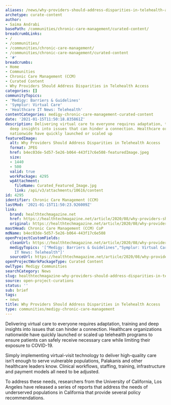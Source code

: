 ```yaml
---
aliases: /news/why-providers-should-address-disparities-in-telehealth-access
archetype: curate-content
author:
- Saima Andrabi
basePath: /communities/chronic-care-management/curated-content/
breadcrumbLinks:
- /
- /communities/
- /communities/chronic-care-management/
- /communities/chronic-care-management/curated-content
- '#'
breadcrumbs:
- Home
- Communities
- Chronic Care Management (CCM)
- Curated Content
- Why Providers Should Address Disparities in Telehealth Access
categories: []
communityTopics:
- 'Medigy: Barriers & Guidelines'
- 'Symplur: Virtual Care'
- 'Healthcare IT News: Telehealth'
contentCategories: medigy-chronic-care-management-curated-content
date: '2021-01-15T11:50:18.835861Z'
description: Delivering virtual care to everyone requires adaptation, training and
  deep insights into issues that can hinder a connection. Healthcare organizations
  nationwide have quickly launched or scaled up
featuredImage:
  alt: Why Providers Should Address Disparities in Telehealth Access
  format: JPEG
  href: b4ec03de-5d57-5e26-b064-443f17c6e508-featuredImage.jpeg
  size:
  - 1440
  - 500
  valid: true
  workPackage: 4295
  wpAttachment:
    fileName: Curated_Featured_Image.jpg
    link: /api/v3/attachments/10616/content
id: 4295
identifier: Chronic Care Management (CCM)
lastMod: '2021-01-15T11:50:23.926009Z'
link:
  brand: healthtechmagazine.net
  href: https://healthtechmagazine.net/article/2020/08/why-providers-should-address-disparities-telehealth-access
  original: https://healthtechmagazine.net/article/2020/08/why-providers-should-address-disparities-telehealth-access
mastHead: Chronic Care Management (CCM) CoP
mdName: b4ec03de-5d57-5e26-b064-443f17c6e508
openProjectCustomFields:
  cleanUrl: https://healthtechmagazine.net/article/2020/08/why-providers-should-address-disparities-telehealth-access
  medigyTopics: '["Medigy: Barriers & Guidelines","Symplur: Virtual Care","Healthcare
    IT News: Telehealth"]'
  sourceUrl: https://healthtechmagazine.net/article/2020/08/why-providers-should-address-disparities-telehealth-access
openProjectWorkPackageType: Curated Content
owlType: Medigy Communities
searchCategory: News
slug: healthtechmagazine-why-providers-should-address-disparities-in-telehealth-access
source: open-project-curations
status: ''
sub: brief
tags:
- news
title: Why Providers Should Address Disparities in Telehealth Access
type: communities/medigy-chronic-care-management
---
```


<p>Delivering virtual care to everyone requires adaptation, training and deep insights into issues that can hinder a connection. Healthcare organizations nationwide have quickly launched or scaled up telehealth programs to ensure patients can safely receive necessary care while limiting their exposure to COVID-19.</p><p>Simply implementing virtual-visit technology to deliver high-quality care isn’t enough to serve vulnerable populations, Palakanis and other healthcare leaders know. Clinical workflows, staffing, training, infrastructure and payment models all need to be adjusted.</p><p>To address these needs, researchers from the University of California, Los Angeles have released a series of reports that address the needs of underserved populations in California that provide several policy recommendations.</p>